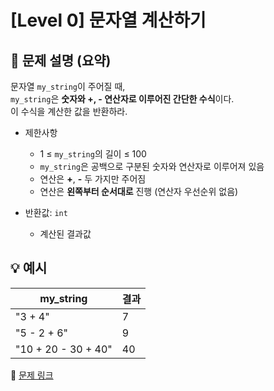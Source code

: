 # [Level 0] 문자열 계산하기

## 📝 문제 설명 (요약)
문자열 `my_string`이 주어질 때,  
`my_string`은 **숫자와 +, - 연산자로 이루어진 간단한 수식**이다.  
이 수식을 계산한 값을 반환하라.

- 제한사항  
  - 1 ≤ `my_string`의 길이 ≤ 100  
  - `my_string`은 공백으로 구분된 숫자와 연산자로 이루어져 있음  
  - 연산은 **+**, **-** 두 가지만 주어짐  
  - 연산은 **왼쪽부터 순서대로** 진행 (연산자 우선순위 없음)

- 반환값: `int`  
  - 계산된 결과값

## 💡 예시
| my_string | 결과 |
|------------|------|
| "3 + 4" | 7 |
| "5 - 2 + 6" | 9 |
| "10 + 20 - 30 + 40" | 40 |

🔗 [문제 링크](https://school.programmers.co.kr/learn/courses/30/lessons/120902)
